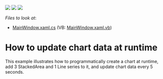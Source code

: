 <!-- default badges list -->
![](https://img.shields.io/endpoint?url=https://codecentral.devexpress.com/api/v1/VersionRange/128570233/22.2.2%2B)
[![](https://img.shields.io/badge/Open_in_DevExpress_Support_Center-FF7200?style=flat-square&logo=DevExpress&logoColor=white)](https://supportcenter.devexpress.com/ticket/details/E3554)
[![](https://img.shields.io/badge/📖_How_to_use_DevExpress_Examples-e9f6fc?style=flat-square)](https://docs.devexpress.com/GeneralInformation/403183)
<!-- default badges end -->
<!-- default file list -->
*Files to look at*:

* [MainWindow.xaml.cs](./CS/DXCharts_Runtime/MainWindow.xaml.cs) (VB: [MainWindow.xaml.vb](./VB/DXCharts_Runtime/MainWindow.xaml.vb))
<!-- default file list end -->
# How to update chart data at runtime


<p>This example illustrates how to programmatically create a chart at runtime, add 3 StackedArea and 1 Line series to it, and update chart data every 5 seconds.</p>

<br/>


